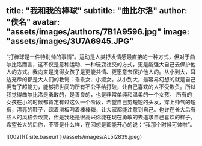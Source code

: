 title:  "我和我的棒球"
subtitle: "曲比尔洛"
author: "佚名"
avatar: "assets/images/authors/7B1A9596.jpg"
image: "assets/images/3U7A6945.JPG"
---
“打棒球是一件特别帅的事情”。运动是人类抒发情感最直接的一种方式，但对于曲尔比洛而言，这不仅是意种运动、一种玩耍社交的方式，更是能强大自己去保护他人的方式。我向来是觉得女孩子是更能共情、更愿意去保护他人的。从小到大，耳边充斥的都是大人们的教诲：乖乖女、小淑女。从小到大，最容易幻想的就是自己拥有了超能力，能够把世间的所有不公平给打破，让自己喜欢的人不受欺负。所以我觉得曲尔比洛是勇敢的，是善良的，也是非常单纯和温柔的一个女孩。
所有的女孩在小的时候都肯定有过这么一个阶段，希望自己剪短短的头发，穿上帅气的短裤，漂亮的鞋子，踩着滑板叼着棒棒糖，让大家都能注意到自己。也许在长大后有些人的风格会改变，但是我还是很高兴你能在现在勇敢的去追求自己喜欢的样子，希望长大的后你，不管是什么样，在回想是都能开心的说：“我那个时候可帅啦”。

![002]({{ site.baseurl }}/assets/images/AL5I2839.jpeg)
